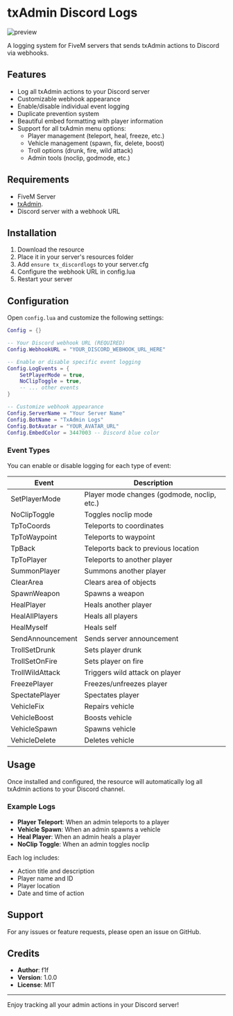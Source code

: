 # txAdmin Discord Logs


![preview](https://i.ibb.co/qLrf96Ts/tx.png)

A logging system for FiveM servers that sends txAdmin actions to Discord via webhooks.


## Features

- Log all txAdmin actions to your Discord server
- Customizable webhook appearance
- Enable/disable individual event logging
- Duplicate prevention system
- Beautiful embed formatting with player information
- Support for all txAdmin menu options:
  - Player management (teleport, heal, freeze, etc.)
  - Vehicle management (spawn, fix, delete, boost)
  - Troll options (drunk, fire, wild attack)
  - Admin tools (noclip, godmode, etc.)

## Requirements

- FiveM Server
- [txAdmin](https://github.com/tabarra/txAdmin).
- Discord server with a webhook URL

## Installation

1. Download the resource
2. Place it in your server's resources folder
3. Add `ensure tx_discordlogs` to your server.cfg
4. Configure the webhook URL in config.lua
5. Restart your server

## Configuration

Open `config.lua` and customize the following settings:

```lua
Config = {}

-- Your Discord webhook URL (REQUIRED)
Config.WebhookURL = "YOUR_DISCORD_WEBHOOK_URL_HERE"

-- Enable or disable specific event logging
Config.LogEvents = {
    SetPlayerMode = true,
    NoClipToggle = true,
    -- ... other events
}

-- Customize webhook appearance
Config.ServerName = "Your Server Name"
Config.BotName = "TxAdmin Logs"
Config.BotAvatar = "YOUR_AVATAR_URL"
Config.EmbedColor = 3447003 -- Discord blue color
```

### Event Types

You can enable or disable logging for each type of event:

| Event | Description |
|-------|-------------|
| SetPlayerMode | Player mode changes (godmode, noclip, etc.) |
| NoClipToggle | Toggles noclip mode |
| TpToCoords | Teleports to coordinates |
| TpToWaypoint | Teleports to waypoint |
| TpBack | Teleports back to previous location |
| TpToPlayer | Teleports to another player |
| SummonPlayer | Summons another player |
| ClearArea | Clears area of objects |
| SpawnWeapon | Spawns a weapon |
| HealPlayer | Heals another player |
| HealAllPlayers | Heals all players |
| HealMyself | Heals self |
| SendAnnouncement | Sends server announcement |
| TrollSetDrunk | Sets player drunk |
| TrollSetOnFire | Sets player on fire |
| TrollWildAttack | Triggers wild attack on player |
| FreezePlayer | Freezes/unfreezes player |
| SpectatePlayer | Spectates player |
| VehicleFix | Repairs vehicle |
| VehicleBoost | Boosts vehicle |
| VehicleSpawn | Spawns vehicle |
| VehicleDelete | Deletes vehicle |

## Usage

Once installed and configured, the resource will automatically log all txAdmin actions to your Discord channel.

### Example Logs

- **Player Teleport**: When an admin teleports to a player
- **Vehicle Spawn**: When an admin spawns a vehicle
- **Heal Player**: When an admin heals a player
- **NoClip Toggle**: When an admin toggles noclip

Each log includes:
- Action title and description
- Player name and ID
- Player location
- Date and time of action

## Support

For any issues or feature requests, please open an issue on GitHub.

## Credits

- **Author**: f1f
- **Version**: 1.0.0
- **License**: MIT

---

Enjoy tracking all your admin actions in your Discord server!
